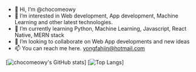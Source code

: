 - 👋 Hi, I’m @chocomeowy
- 👀 I’m interested in Web development, App development, Machine Learning and other latest technologies. 
- 🌱 I’m currently learning Python, Machine Learning, Javascript, React Native, MERN stack
- 💞️ I’m looking to collaborate on Web App developments and new ideas
- 📫 You can reach me here. yongfahjin@hotmail.com

<!---
chocomeowy/chocomeowy is a ✨ special ✨ repository because its `README.md` (this file) appears on your GitHub profile.
You can click the Preview link to take a look at your changes.
--->

[![chocomeowy's GitHub stats](https://github-readme-stats.vercel.app/api?username=chocomeowy&theme=dark)]
[![Top Langs](https://github-readme-stats.vercel.app/api/top-langs/?username=chocomeowy&theme=dark)]
